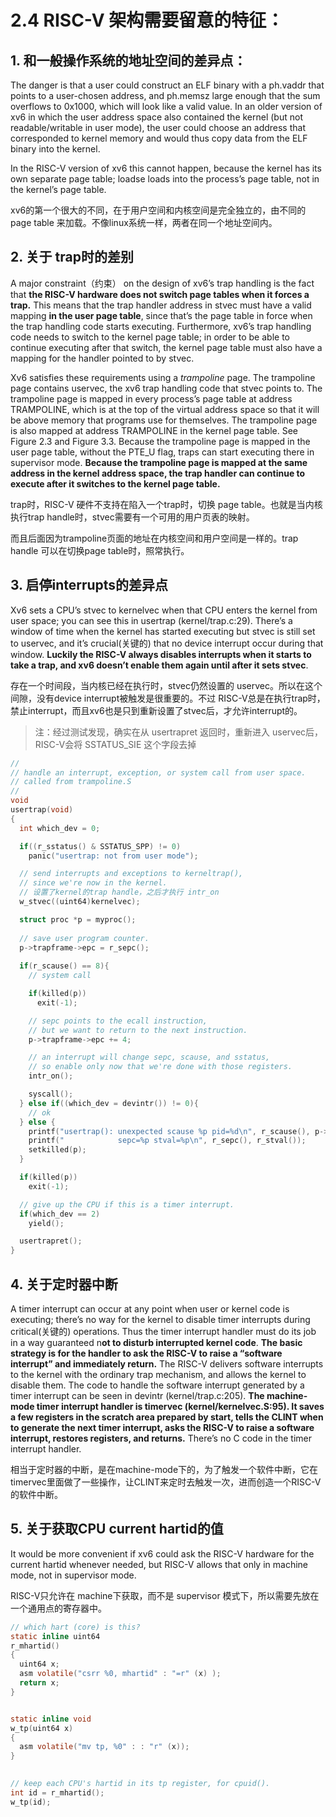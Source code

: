# 2.4 RISC-V 架构需要留意的特征：

## 1. 和一般操作系统的地址空间的差异点：

The danger is that a user could construct an ELF binary with a ph.vaddr that points to a user-chosen address, and ph.memsz large enough that the sum overflows to 0x1000, which will look like a valid value. In an older version of xv6 in which the user address space also contained the kernel (but not readable/writable in user mode), the user could choose an address that corresponded to kernel memory and would thus copy data from the ELF binary into the kernel. 

In the RISC-V version of xv6 this cannot happen, because the kernel has its own separate page table; loadse loads into the process’s page table, not in the kernel’s page table.

xv6的第一个很大的不同，在于用户空间和内核空间是完全独立的，由不同的page table 来加载。不像linux系统一样，两者在同一个地址空间内。



## 2. 关于 trap时的差别

A major constraint（约束） on the design of xv6’s trap handling is the fact that **the RISC-V hardware does not switch page tables when it forces a trap.** This means that the trap handler address in stvec must have a valid mapping **in the user page table**, since that’s the page table in force when the trap handling code starts executing. Furthermore, xv6’s trap handling code needs to switch to the kernel page table; in order to be able to continue executing after that switch, the kernel page table must also have a mapping for the handler pointed to by stvec. 

Xv6 satisfies these requirements using a *trampoline* page. The trampoline page contains uservec, the xv6 trap handling code that stvec points to. The trampoline page is mapped in every process’s page table at address TRAMPOLINE, which is at the top of the virtual address space so that it will be above memory that programs use for themselves. The trampoline page is also mapped at address TRAMPOLINE in the kernel page table. See Figure 2.3 and Figure 3.3. Because the trampoline page is mapped in the user page table, without the PTE_U flag, traps can start executing there in supervisor mode. **Because the trampoline page is mapped at the same address in the kernel address space, the trap handler can continue to execute after it switches to the kernel page table.**

trap时，RISC-V 硬件不支持在陷入一个trap时，切换 page table。也就是当内核执行trap handle时，stvec需要有一个可用的用户页表的映射。

而且后面因为trampoline页面的地址在内核空间和用户空间是一样的。trap handle 可以在切换page table时，照常执行。



## 3. 启停interrupts的差异点

Xv6 sets a CPU’s stvec to kernelvec when that CPU enters the kernel from user space; you can see this in usertrap (kernel/trap.c:29). There’s a window of time when the kernel has started executing but stvec is still set to uservec, and it’s crucial(关键的) that no device interrupt occur during that window. **Luckily the RISC-V always disables interrupts when it starts to take a trap, and xv6 doesn’t enable them again until after it sets stvec**.

存在一个时间段，当内核已经在执行时，stvec仍然设置的 uservec。所以在这个间隙，没有device interrupt被触发是很重要的。不过 RISC-V总是在执行trap时，禁止interrupt，而且xv6也是只到重新设置了stvec后，才允许interrupt的。

> 注：经过测试发现，确实在从 usertrapret 返回时，重新进入 uservec后，RISC-V会将 SSTATUS_SIE 这个字段去掉

```C
//
// handle an interrupt, exception, or system call from user space.
// called from trampoline.S
//
void
usertrap(void)
{
  int which_dev = 0;

  if((r_sstatus() & SSTATUS_SPP) != 0)
    panic("usertrap: not from user mode");

  // send interrupts and exceptions to kerneltrap(),
  // since we're now in the kernel.
  // 设置了kernel的trap handle，之后才执行 intr_on
  w_stvec((uint64)kernelvec);

  struct proc *p = myproc();
  
  // save user program counter.
  p->trapframe->epc = r_sepc();
  
  if(r_scause() == 8){
    // system call

    if(killed(p))
      exit(-1);

    // sepc points to the ecall instruction,
    // but we want to return to the next instruction.
    p->trapframe->epc += 4;

    // an interrupt will change sepc, scause, and sstatus,
    // so enable only now that we're done with those registers.
    intr_on();

    syscall();
  } else if((which_dev = devintr()) != 0){
    // ok
  } else {
    printf("usertrap(): unexpected scause %p pid=%d\n", r_scause(), p->pid);
    printf("            sepc=%p stval=%p\n", r_sepc(), r_stval());
    setkilled(p);
  }

  if(killed(p))
    exit(-1);

  // give up the CPU if this is a timer interrupt.
  if(which_dev == 2)
    yield();

  usertrapret();
}
```



## 4. 关于定时器中断

A timer interrupt can occur at any point when user or kernel code is executing; there’s no way for the kernel to disable timer interrupts during critical(关键的) operations. Thus the timer interrupt handler must do its job in a way guaranteed n**ot to disturb interrupted kernel code**. **The basic strategy is for the handler to ask the RISC-V to raise a “software interrupt” and immediately return.** The RISC-V delivers software interrupts to the kernel with the ordinary trap mechanism, and allows the kernel to disable them. The code to handle the software interrupt generated by a timer interrupt can be seen in devintr (kernel/trap.c:205). **The machine-mode timer interrupt handler is timervec (kernel/kernelvec.S:95). It saves a few registers in the scratch area prepared by start, tells the CLINT when to generate the next timer interrupt, asks the RISC-V to raise a software interrupt, restores registers, and returns.** There’s no C code in the timer interrupt handler.

相当于定时器的中断，是在machine-mode下的，为了触发一个软件中断，它在timervec里面做了一些操作，让CLINT来定时去触发一次，进而创造一个RISC-V的软件中断。



## 5. 关于获取CPU current hartid的值

It would be more convenient if xv6 could ask the RISC-V hardware for the current hartid whenever needed, but RISC-V allows that only in machine mode, not in supervisor mode.

RISC-V只允许在 machine下获取，而不是 supervisor 模式下，所以需要先放在一个通用点的寄存器中。

```C
// which hart (core) is this?
static inline uint64
r_mhartid()
{
  uint64 x;
  asm volatile("csrr %0, mhartid" : "=r" (x) );
  return x;
}


static inline void 
w_tp(uint64 x)
{
  asm volatile("mv tp, %0" : : "r" (x));
}
  

// keep each CPU's hartid in its tp register, for cpuid().
int id = r_mhartid();
w_tp(id);
```
